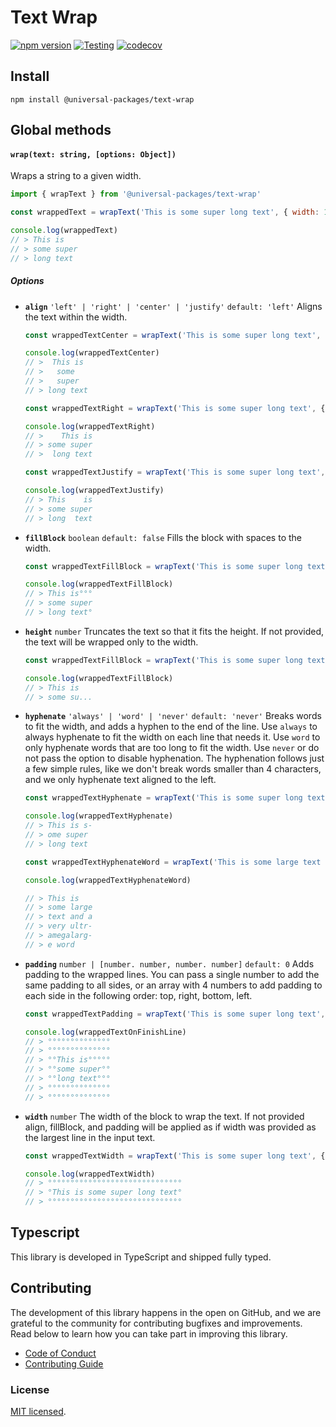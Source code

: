 # Text Wrap

[![npm version](https://badge.fury.io/js/@universal-packages%2Ftext-wrap.svg)](https://www.npmjs.com/package/@universal-packages/text-wrap)
[![Testing](https://github.com/universal-packages/universal-text-wrap/actions/workflows/testing.yml/badge.svg)](https://github.com/universal-packages/universal-text-wrap/actions/workflows/testing.yml)
[![codecov](https://codecov.io/gh/universal-packages/universal-text-wrap/branch/main/graph/badge.svg?token=CXPJSN8IGL)](https://codecov.io/gh/universal-packages/universal-text-wrap)

## Install

```shell
npm install @universal-packages/text-wrap
```

## Global methods

#### **`wrap(text: string, [options: Object])`**

Wraps a string to a given width.

```js
import { wrapText } from '@universal-packages/text-wrap'

const wrappedText = wrapText('This is some super long text', { width: 10 })

console.log(wrappedText)
// > This is
// > some super
// > long text
```

##### Options

- **`align`** `'left' | 'right' | 'center' | 'justify'` `default: 'left'`
  Aligns the text within the width.

  ```js
  const wrappedTextCenter = wrapText('This is some super long text', { align: 'center', width: 9 })

  console.log(wrappedTextCenter)
  // >  This is
  // >   some
  // >   super
  // > long text

  const wrappedTextRight = wrapText('This is some super long text', { align: 'right', width: 10 })

  console.log(wrappedTextRight)
  // >    This is
  // > some super
  // >  long text

  const wrappedTextJustify = wrapText('This is some super long text', { align: 'justify', width: 10 })

  console.log(wrappedTextJustify)
  // > This    is
  // > some super
  // > long  text
  ```

- **`fillBlock`** `boolean` `default: false`
  Fills the block with spaces to the width.

  ```js
  const wrappedTextFillBlock = wrapText('This is some super long text', { fillBlock: true, width: 10 })

  console.log(wrappedTextFillBlock)
  // > This is°°°
  // > some super
  // > long text°
  ```

- **`height`** `number`
  Truncates the text so that it fits the height. If not provided, the text will be wrapped only to the width.

  ```js
  const wrappedTextFillBlock = wrapText('This is some super long text', { width: 10, height: 2 })

  console.log(wrappedTextFillBlock)
  // > This is
  // > some su...
  ```

- **`hyphenate`** `'always' | 'word' | 'never'` `default: 'never'`
  Breaks words to fit the width, and adds a hyphen to the end of the line. Use `always` to always hyphenate to fit the width on each line that needs it. Use `word` to only hyphenate words that are too long to fit the width. Use `never` or do not pass the option to disable hyphenation. The hyphenation follows just a few simple rules, like we don't break words smaller than 4 characters, and we only hyphenate text aligned to the left.

  ```js
  const wrappedTextHyphenate = wrapText('This is some super long text', { hyphenate: 'always', width: 10 })

  console.log(wrappedTextHyphenate)
  // > This is s-
  // > ome super
  // > long text

  const wrappedTextHyphenateWord = wrapText('This is some large text and a very ultramegalarge word', { hyphenate: 'word', width: 10 })

  console.log(wrappedTextHyphenateWord)

  // > This is
  // > some large
  // > text and a
  // > very ultr-
  // > amegalarg-
  // > e word
  ```

- **`padding`** `number | [number. number, number. number]` `default: 0`
  Adds padding to the wrapped lines. You can pass a single number to add the same padding to all sides, or an array with 4 numbers to add padding to each side in the following order: top, right, bottom, left.

  ```js
  const wrappedTextPadding = wrapText('This is some super long text', { padding: 2, width: 10 })

  console.log(wrappedTextOnFinishLine)
  // > °°°°°°°°°°°°°°
  // > °°°°°°°°°°°°°°
  // > °°This is°°°°°
  // > °°some super°°
  // > °°long text°°°
  // > °°°°°°°°°°°°°°
  // > °°°°°°°°°°°°°°
  ```

- **`width`** `number`
  The width of the block to wrap the text. If not provided align, fillBlock, and padding will be applied as if width was provided as the largest line in the input text.

  ```js
  const wrappedTextWidth = wrapText('This is some super long text', { padding: 1 })

  console.log(wrappedTextWidth)
  // > °°°°°°°°°°°°°°°°°°°°°°°°°°°°°°
  // > °This is some super long text°
  // > °°°°°°°°°°°°°°°°°°°°°°°°°°°°°°
  ```

## Typescript

This library is developed in TypeScript and shipped fully typed.

## Contributing

The development of this library happens in the open on GitHub, and we are grateful to the community for contributing bugfixes and improvements. Read below to learn how you can take part in improving this library.

- [Code of Conduct](./CODE_OF_CONDUCT.md)
- [Contributing Guide](./CONTRIBUTING.md)

### License

[MIT licensed](./LICENSE).

